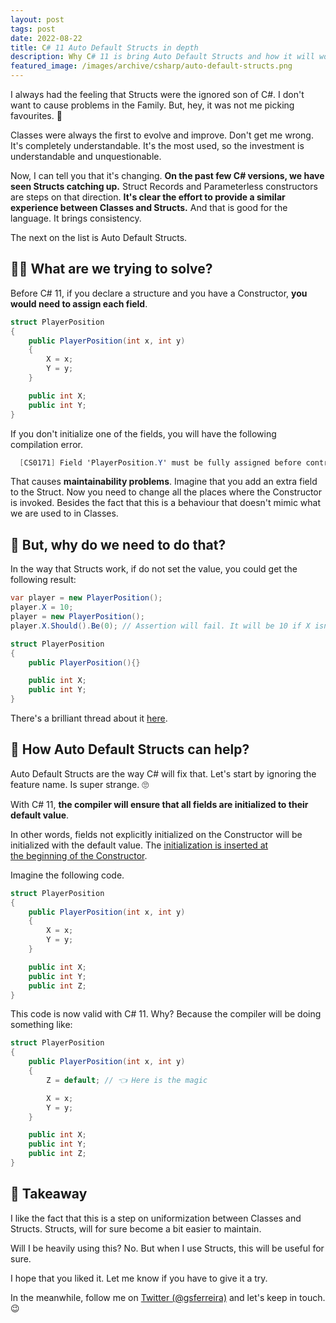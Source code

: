 ```yaml
---
layout: post
tags: post
date: 2022-08-22
title: C# 11 Auto Default Structs in depth
description: Why C# 11 is bring Auto Default Structs and how it will work.
featured_image: /images/archive/csharp/auto-default-structs.png
---
```


I always had the feeling that Structs were the ignored son of C#. I don't want to cause problems in the Family. But, hey, it was not me picking favourites. 🤪

Classes were always the first to evolve and improve. Don't get me wrong. It's completely understandable. It's the most used, so the investment is understandable and unquestionable.

Now, I can tell you that it's changing. **On the past few C# versions, we have seen Structs catching up.** Struct Records and Parameterless constructors are steps on that direction. **It's clear the effort to provide a similar experience between Classes and Structs.** And that is good for the language. It brings consistency.

The next on the list is Auto Default Structs.

## 🙋‍♂️ What are we trying to solve?

Before C# 11, if you declare a structure and you have a Constructor, **you would need to assign each field**.

```csharp
struct PlayerPosition
{
    public PlayerPosition(int x, int y)
    {
        X = x;
        Y = y;
    }

    public int X;
    public int Y;
}
```

If you don't initialize one of the fields, you will have the following compilation error.

```csharp
  [CS0171] Field 'PlayerPosition.Y' must be fully assigned before control is returned to the caller.
```

That causes **maintainability problems**. Imagine that you add an extra field to the Struct. Now you need to change all the places where the Constructor is invoked. Besides the fact that this is a behaviour that doesn't mimic what we are used to in Classes.

## 🤔 But, why do we need to do that?

In the way that Structs work, if do not set the value, you could get the following result:

```csharp
var player = new PlayerPosition();
player.X = 10;
player = new PlayerPosition();
player.X.Should().Be(0); // Assertion will fail. It will be 10 if X isn't initialized in constructor.

struct PlayerPosition
{
    public PlayerPosition(){}

    public int X;
    public int Y;
}
```

There's a brilliant thread about it [here](https://github.com/dotnet/csharplang/issues/5737#issuecomment-1097670457).

## 🌟 How Auto Default Structs can help?

Auto Default Structs are the way C# will fix that. Let's start by ignoring the feature name. Is super strange. 🙄

With C# 11, **the compiler will ensure that all fields are initialized to their default value**.

In other words, fields not explicitly initialized on the Constructor will be initialized with the default value. The [initialization is inserted at the beginning of the Constructor](https://github.com/dotnet/csharplang/issues/5737).

Imagine the following code.

```csharp
struct PlayerPosition
{
    public PlayerPosition(int x, int y)
    {
        X = x;
        Y = y;
    }

    public int X;
    public int Y;
    public int Z;
}
```

This code is now valid with C# 11. Why? Because the compiler will be doing something like:

```csharp
struct PlayerPosition
{
    public PlayerPosition(int x, int y)
    {
        Z = default; // 👈 Here is the magic

        X = x;
        Y = y;
    }

    public int X;
    public int Y;
    public int Z;
}
```

## 👏 Takeaway

I like the fact that this is a step on uniformization between Classes and Structs. Structs, will for sure become a bit easier to maintain.

Will I be heavily using this? No. But when I use Structs, this will be useful for sure.

I hope that you liked it. Let me know if you have to give it a try.

In the meanwhile, follow me on [Twitter (@gsferreira)](https://twitter.com/gsferreira) and let's keep in touch. 😉
